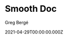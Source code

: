 ---
title: Smooth Doc
github: https://github.com/gregberge/smooth-doc
demo: https://smooth-doc.com/
license: MIT
author: Greg Bergé
author_link: ''
date: 2021-04-29T00:00:00.000Z
ssg:
  - Gatsby
cms: null
css: null
category:
  - Documentation
description: Ready to use documentation theme for Gatsby.
draft: false
publish_date: '2018-11-30T09:20:27Z'
update_date: '2023-04-11T19:45:52Z'
github_star: 256
github_fork: 62
---